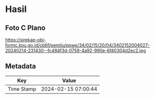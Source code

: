 # Hasil

## Foto C Plano

https://sirekap-obj-formc.kpu.go.id/cb6f/pemilu/ppwp/34/02/15/20/04/3402152004027-20240214-231430--fc484f3d-0759-4a92-990e-6f40304d2ec2.jpg


## Metadata

| Key        | Value               |
| ---------- | ------------------- |
| Time Stamp | 2024-02-15 07:00:44 |




